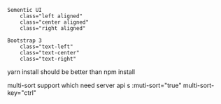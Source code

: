 

    Sementic UI
        class="left aligned"
        class="center aligned"
        class="right aligned"

    Bootstrap 3
        class="text-left"
        class="text-center"
        class="text-right"



yarn install should be better than npm install


multi-sort support which need server api s
      :muti-sort="true"
      multi-sort-key="ctrl"



